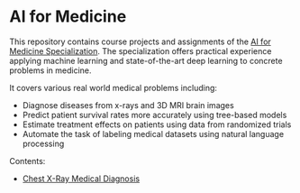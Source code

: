# AI for Medicine

This repository contains course projects and assignments of the [AI for Medicine Specialization](https://www.deeplearning.ai/ai-for-medicine/). The specialization offers practical experience applying machine learning and state-of-the-art deep learning to concrete problems in medicine. <br>

It covers various real world medical problems including:

* Diagnose diseases from x-rays and 3D MRI brain images
* Predict patient survival rates more accurately using tree-based models
* Estimate treatment effects on patients using data from randomized trials
* Automate the task of labeling medical datasets using natural language processing

Contents:

* [Chest X-Ray Medical Diagnosis](https://github.com/dsinas/AI4M/tree/master/Chest%20X-Ray%20Medical%20Diagnosis)

